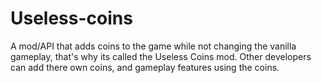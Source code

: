 # Useless-coins
A mod/API that adds coins to the game while not changing the vanilla gameplay, 
that's why its called the Useless Coins mod. Other developers can add there own coins,
and gameplay features using the coins.
